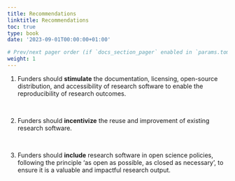 ```yaml
---
title: Recommendations
linktitle: Recommendations
toc: true
type: book
date: '2023-09-01T00:00:00+01:00'

# Prev/next pager order (if `docs_section_pager` enabled in `params.toml`)
weight: 1
---
```


1. Funders should __stimulate__ the documentation, licensing, open-source distribution, and accessibility of research software to enable the reproducibility of research outcomes.

<br>

2. Funders should __incentivize__ the reuse and improvement of existing research software.

<br>

3. Funders should __include__ research software in open science policies, following the principle ‘as open as possible, as closed as necessary’, to ensure it is a valuable and impactful research output.
